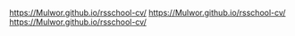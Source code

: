 https://Mulwor.github.io/rsschool-cv/
https://Mulwor.github.io/rsschool-cv/
https://Mulwor.github.io/rsschool-cv/